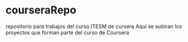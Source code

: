 # courseraRepo
repositorio para trabajos del curso ITESM de cursera
Aqui se subiran los proyectos que forman parte del curso de Coursera

